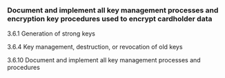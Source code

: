### Document and implement all key management processes and encryption key procedures used to encrypt cardholder data

3.6.1 Generation of strong keys

3.6.4 Key management, destruction, or revocation of old keys

3.6.10 Document and implement all key management processes and procedures

